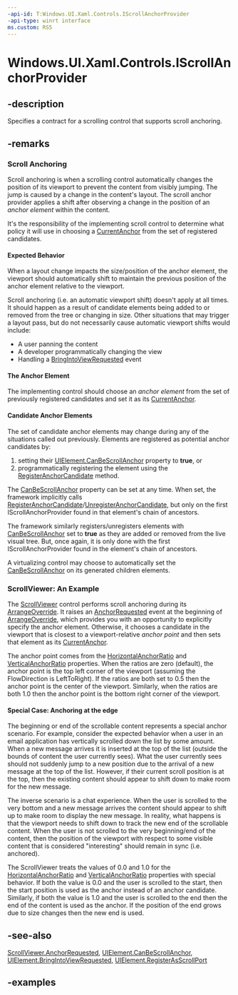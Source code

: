 ```yaml
---
-api-id: T:Windows.UI.Xaml.Controls.IScrollAnchorProvider
-api-type: winrt interface
ms.custom: RS5
---
```


<!-- Interface syntax.
public interface IScrollAnchorProvider 
-->

# Windows.UI.Xaml.Controls.IScrollAnchorProvider

## -description

Specifies a contract for a scrolling control that supports scroll anchoring.



## -remarks

### Scroll Anchoring

Scroll anchoring is when a scrolling control automatically changes the position of its viewport to prevent the content from visibly jumping. The jump is caused by a change in the content's layout. The scroll anchor provider applies a shift after observing a change in the position of an *anchor element* within the content.

It's the responsibility of the implementing scroll control to determine what policy it will use in choosing a [CurrentAnchor](iscrollanchorprovider_currentanchor.md) from the set of registered candidates.  

#### Expected Behavior

When a layout change impacts the size/position of the anchor element, the viewport should automatically shift to maintain the previous position of the anchor element relative to the viewport.

Scroll anchoring (i.e. an automatic viewport shift) doesn't apply at all times. It should happen as a result of candidate elements being added to or removed from the tree or changing in size.  Other situations that may trigger a layout pass, but do not necessarily cause automatic viewport shifts would include:

- A user panning the content
- A developer programmatically changing the view
- Handling a [BringIntoViewRequested](../windows.ui.xaml/uielement_bringintoviewrequested.md) event

#### The Anchor Element

The implementing control should choose an *anchor element* from the set of previously registered candidates and set it as its [CurrentAnchor](iscrollanchorprovider_currentanchor.md).

#### Candidate Anchor Elements

The set of candidate anchor elements may change during any of the situations called out previously. Elements are registered as potential anchor candidates by:

1. setting their [UIElement.CanBeScrollAnchor](../windows.ui.xaml/uielement_canbescrollanchor.md) property to **true**, or
1. programmatically registering the element using the [RegisterAnchorCandidate](iscrollanchorprovider_registeranchorcandidate_178281111.md) method.

The [CanBeScrollAnchor](../windows.ui.xaml/uielement_canbescrollanchor.md) property can be set at any time. When set, the framework implicitly calls [RegisterAnchorCandidate](iscrollanchorprovider_registeranchorcandidate_178281111.md)/[UnregisterAnchorCandidate](iscrollanchorprovider_unregisteranchorcandidate_667335027.md), but only on the first IScrollAnchorProvider found in that element's chain of ancestors.

The framework similarly registers/unregisters elements with [CanBeScrollAnchor](../windows.ui.xaml/uielement_canbescrollanchor.md) set to **true** as they are added or removed from the live visual tree. But, once again, it is only done with the first IScrollAnchorProvider found in the element's chain of ancestors.

A virtualizing control may choose to automatically set the [CanBeScrollAnchor](../windows.ui.xaml/uielement_canbescrollanchor.md) on its generated children elements.

### ScrollViewer: An Example

The [ScrollViewer](scrollviewer.md) control performs scroll anchoring during its [ArrangeOverride](../windows.ui.xaml/frameworkelement_arrangeoverride_1795048387.md). It raises an [AnchorRequested](../windows.ui.xaml.controls/scrollviewer_anchorrequested.md) event at the beginning of [ArrangeOverride](../windows.ui.xaml/frameworkelement_arrangeoverride_1795048387.md), which provides you with an opportunity to explicitly specify the anchor element. Otherwise, it chooses a candidate in the viewport that is closest to a viewport-relative *anchor point* and then sets that element as its [CurrentAnchor](scrollviewer_currentanchor.md).  

The anchor point comes from the [HorizontalAnchorRatio](scrollviewer_horizontalanchorratio.md) and [VerticalAnchorRatio](scrollviewer_verticalanchorratio.md) properties. When the ratios are zero (default), the anchor point is the top left corner of the viewport (assuming the FlowDirection is LeftToRight). If the ratios are both set to 0.5 then the anchor point is the center of the viewport. Similarly, when the ratios are both 1.0 then the anchor point is the bottom right corner of the viewport.  

#### Special Case: Anchoring at the edge

The beginning or end of the scrollable content represents a special anchor scenario. For example, consider the expected behavior when a user in an email application has vertically scrolled down the list by some amount. When a new message arrives it is inserted at the top of the list (outside the bounds of content the user currently sees). What the user currently sees should not suddenly jump to a new position due to the arrival of a new message at the top of the list. However, if their current scroll position is at the top, then the existing content should appear to shift down to make room for the new message.  

The inverse scenario is a chat experience. When the user is scrolled to the very bottom and a new message arrives the content should appear to shift up to make room to display the new message. In reality, what happens is that the viewport needs to shift down to track the new end of the scrollable content. When the user is not scrolled to the very beginning/end of the content, then the position of the viewport with respect to some visible content that is considered "interesting" should remain in sync (i.e. anchored).

The ScrollViewer treats the values of 0.0 and 1.0 for the [HorizontalAnchorRatio](scrollviewer_horizontalanchorratio.md) and [VerticalAnchorRatio](scrollviewer_verticalanchorratio.md) properties with special behavior. If both the value is 0.0 and the user is scrolled to the start, then the start position is used as the anchor instead of an anchor candidate. Similarly, if both the value is 1.0 and the user is scrolled to the end then the end of the content is used as the anchor. If the position of the end grows due to size changes then the new end is used.

## -see-also

[ScrollViewer.AnchorRequested](scrollviewer_anchorrequested.md), [UIElement.CanBeScrollAnchor](../windows.ui.xaml/uielement_canbescrollanchor.md), [UIElement.BringIntoViewRequested](../windows.ui.xaml/uielement_bringintoviewrequested.md), [UIElement.RegisterAsScrollPort](../windows.ui.xaml/uielement_registerasscrollport_591917999.md)

## -examples

